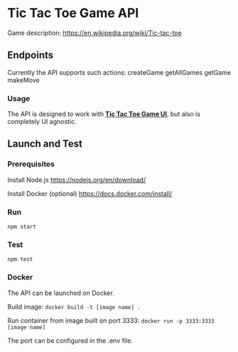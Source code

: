 # Tic Tac Toe Game API

Game description: https://en.wikipedia.org/wiki/Tic-tac-toe

## Endpoints

Currently the API supports such actions:
createGame
getAllGames
getGame
makeMove

### Usage

The API is designed to work with [**Tic Tac Toe Game UI**](https://github.com/fizis/tic-tac-toe-ui), but also is completely UI agnostic.

## Launch and Test

### Prerequisites

Install Node.js
https://nodejs.org/en/download/

Install Docker (optional)
https://docs.docker.com/install/

### Run

`npm start`

### Test

`npm test`

### Docker

The API can be launched on Docker.

Build image:
`docker build -t [image name] .`

Run container from image built on port 3333:
`docker run -p 3333:3333 [image name]`

The port can be configured in the .env file.